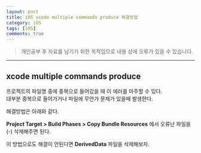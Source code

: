 ```yaml
---
layout: post
title: iOS xcode multiple commands produce 해결방법 
category: iOS
tags: [iOS]
comments: true
---
```


> 개인공부 후 자료를 남기기 위한 목적임으로 내용 상에 오류가 있을 수 있습니다.    

<hr>

## xcode multiple commands produce

프로젝트의 파일명 중에 중복으로 들어갔을 때 이 에러를 마주할 수 있다.<br>
대부분 중복으로 들어가거나 파일에 무언가 문제가 있을때 발생한다.

해결방법은 아래와 같다.

**Project Target > Build Phases > Copy Bundle Resources** 에서 오류난 파일을 (-) 삭제해주면 된다. 

이 방법으로도 해결이 안된다면 **DerivedData** 파일을 삭제해보자.